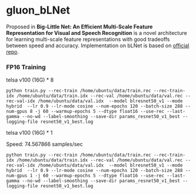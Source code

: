 # gluon_bLNet
Proposed in **Big-Little Net: An Efficient Multi-Scale Feature Representation for Visual and Speech Recognition** is a novel architecture for learning multi-scale feature representations with good tradeoffs between speed and accuracy. Implementation on bLNet is based on [official repo](https://github.com/IBM/BigLittleNet).


### FP16 Training

telsa v100 (16G) * 8

```
python train.py --rec-train /home/ubuntu/data/train.rec --rec-train-idx /home/ubuntu/data/train.idx --rec-val /home/ubuntu/data/val.rec --rec-val-idx /home/ubuntu/data/val.idx  --model blresnet50_v1 --mode hybrid  --lr 0.9 --lr-mode cosine --num-epochs 120 --batch-size 288 --num-gpus 8 -j 60 --warmup-epochs 5 --dtype float16 --use-rec --last-gamma --no-wd --label-smoothing --save-dir params_resnet50_v1_best --logging-file resnet50_v1_best.log
```

telsa v100 (16G) * 1

Speed: 74.567866 samples/sec

```
python train.py --rec-train /home/ubuntu/data/train.rec --rec-train-idx /home/ubuntu/data/train.idx --rec-val /home/ubuntu/data/val.rec --rec-val-idx /home/ubuntu/data/val.idx  --model blresnet50_v1 --mode hybrid  --lr 0.9 --lr-mode cosine --num-epochs 120 --batch-size 288 --num-gpus 1 -j 60 --warmup-epochs 5 --dtype float16 --use-rec --last-gamma --no-wd --label-smoothing --save-dir params_resnet50_v1_best --logging-file resnet50_v1_best.log
```



